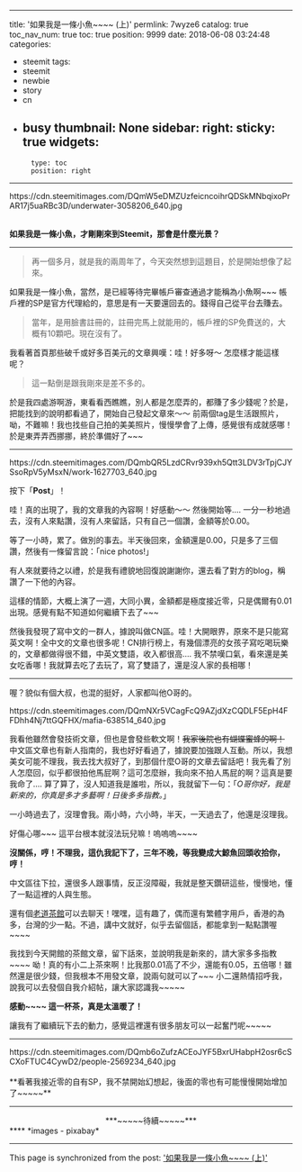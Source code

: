 
---
title: '如果我是一條小魚~~~~ (上)'
permlink: 7wyze6
catalog: true
toc_nav_num: true
toc: true
position: 9999
date: 2018-06-08 03:24:48
categories:
- steemit
tags:
- steemit
- newbie
- story
- cn
- busy
thumbnail: None
sidebar:
    right:
        sticky: true
widgets:
    -
        type: toc
        position: right
---


<div class=pull-left>https://cdn.steemitimages.com/DQmW5eDMZUzfeicncoihrQDSkMNbqixoPrAR17j5uaRBc3D/underwater-3058206_640.jpg</div>

<br>

**如果我是一條小魚，才剛剛來到Steemit，那會是什麼光景？**

****

>再一個多月，就是我的兩周年了，今天突然想到這題目，於是開始想像了起來。

如果我是一條小魚，當然，是已經等待完畢帳戶審查通過才能稱為小魚啊~~~ 帳戶裡的SP是官方代理給的，意思是有一天要還回去的。錢得自己從平台去賺去。

>當年，是用臉書註冊的，註冊完馬上就能用的，帳戶裡的SP免費送的，大概有10顆吧。現在沒有了。

我看著首頁那些破千或好多百美元的文章興嘆：哇！好多呀～ 怎麼樣才能這樣呢？

>這一點倒是跟我剛來是差不多的。

於是我四處游啊游，東看看西瞧瞧，別人都是怎麼弄的，都賺了多少錢呢？於是，把能找到的說明都看過了，開始自己發起文章來～～ 前兩個tag是生活跟照片，呦，不難嘛！我也找些自己拍的美美照片，慢慢學會了上傳，感覺很有成就感哪！於是東弄弄西挪挪，終於準備好了~~~

****

<div class=pull-right>https://cdn.steemitimages.com/DQmbQR5LzdCRvr939xh5Qtt3LDV3rTpjCJYSsoRpV5yMsxN/work-1627703_640.jpg</div>

按下「**Post**」！

哇！真的出現了，我的文章我的內容啊！好感動～～ 然後開始等.... 一分一秒地過去，沒有人來點讚，沒有人來留話，只有自己一個讚，金額等於0.00。

等了一小時，累了。做別的事去。半天後回來，金額還是0.00，只是多了三個讚，然後有一條留言說：「nice photos!」

有人來就要待之以禮，於是我有禮貌地回復說謝謝你，還去看了對方的blog，稱讚了一下他的內容。

這樣的情節，大概上演了一週，大同小異，金額都是極度接近零，只是偶爾有0.01出現。感覺有點不知道如何繼續下去了~~~

然後我發現了寫中文的一群人，據說叫做CN區。哇！大開眼界，原來不是只能寫英文啊！全中文的文章也很多呢！CN排行榜上，有幾個漂亮的女孩子寫吃喝玩樂的，文章都做得很不錯，中英文雙語，收入都很高.... 我不禁嘆口氣，看來還是美女吃香哪！我就算去吃了去玩了，寫了雙語了，還是沒人家的長相哪！

****
喔？貌似有個大叔，也混的挺好，人家都叫他O哥的。

<div class=pull-left>https://cdn.steemitimages.com/DQmNXr5VCagFcQ9AZjdXzCQDLF5EpH4FFDhh4Nj7ttGQFHX/mafia-638514_640.jpg</div>

我看他雖然會發技術文章，但也是會發些軟文啊！<del>我家後院也有蝴蝶蜜蜂的啊！</del> 中文區文章也有新人指南的，我也好好看過了，據說要加強跟人互動。所以，我想美女可能不理我，我去找大叔好了，到那個什麼O哥的文章去留話吧！我先看了別人怎麼回，似乎都很拍他馬屁啊？這可怎麼辦，我向來不拍人馬屁的啊？這真是要我命了.... 算了算了，沒人知道我是誰啦，所以，我就留下一句：「*O哥你好，我是新來的，你真是多才多藝啊！日後多多指教。*」

一小時過去了，沒理會我。兩小時，六小時，半天，一天過去了，他還是沒理我。

好傷心哪~~~ 這平台根本就沒法玩兒嘛！嗚嗚嗚~~~~

**沒關係，哼！不理我，這仇我記下了，三年不晚，等我變成大鯨魚回頭收拾你，哼！**

中文區往下拉，還很多人跟事情，反正沒障礙，我就是整天鑽研這些，慢慢地，懂了一點這裡的人與生態。

還有個[老道茶館](https://steemit.com/@laodr)可以去聊天！嘿嘿，這有趣了，偶而還有繁體字用戶，香港的為多，台灣的少一點。不過，講中文就好，似乎去留個話，都能拿到一點點讚喔~~~~

我找到今天開館的茶館文章，留下話來，並說明我是新來的，請大家多多指教~~~~ 呦！真的有小二上茶來啊！比我那0.01高了不少，還能有0.05，五倍哪！雖然還是很少錢，但我根本不用發文章，說兩句就可以了~~~ 小二還熱情招呼我，說我可以去發個自我介紹帖，讓大家認識我~~~~~

**感動~~~~ 這一杯茶，真是太溫暖了！**

讓我有了繼續玩下去的動力，感覺這裡還有很多朋友可以一起奮鬥呢~~~~~ 

****
<div class=pull-right>https://cdn.steemitimages.com/DQmb6oZufzACEoJYF5BxrUHabpH2osr6cSCXoFTUC4CywD2/people-2569234_640.jpg</div>

<br>
**看著我接近零的自有SP，我不禁開始幻想起，後面的零也有可能慢慢開始增加了~~~~~**

****
<center>***~~~~~待續~~~~~***</center>
****
*images - pixabay*



- - -

This page is synchronized from the post: ['如果我是一條小魚~~~~ (上)'](https://steemit.com/@deanliu/7wyze6)
